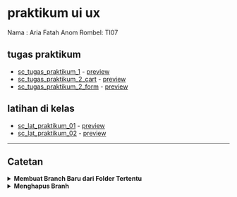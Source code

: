 # praktikum ui ux
Nama  : Aria Fatah Anom
Rombel: TI07

## tugas praktikum
- [sc_tugas_praktikum_1](https://github.com/ariafatah0711/praktikum_uiux/tree/praktikum_01) <!-- - [branch](https://github.com/ariafatah0711/praktikum_uiux/tree/praktikum_01) --> - [preview](https://ariaf.my.id/praktikum_uiux/01_praktikum_cv)
- [sc_tugas_praktikum_2_cart](https://github.com/ariafatah0711/praktikum_uiux/tree/praktikum_02_cart) <!-- - [branch](https://github.com/ariafatah0711/praktikum_uiux/tree/praktikum_02) --> - [preview](https://ariaf.my.id/praktikum_uiux/02_praktikum_cart)
- [sc_tugas_praktikum_2_form](https://github.com/ariafatah0711/praktikum_uiux/tree/praktikum_02_form) <!-- - [branch](https://github.com/ariafatah0711/praktikum_uiux/tree/praktikum_02) --> - [preview](https://ariaf.my.id/praktikum_uiux/02_praktikum_form)

## latihan di kelas
- [sc_lat_praktikum_01](https://github.com/ariafatah0711/praktikum_uiux/tree/main/latihan/01) - [preview](https://ariaf.my.id/praktikum_uiux/latihan/01)
- [sc_lat_praktikum_02](https://github.com/ariafatah0711/praktikum_uiux/tree/main/latihan/01) - [preview](https://ariaf.my.id/praktikum_uiux/latihan/02)

---

## Catetan

<details>
<summary><b>Membuat Branch Baru dari Folder Tertentu</b></summary>

```bash
# clone repo bersih
git clone https://github.com/ariafatah0711/praktikum_uiux.git tugas_clean
cd tugas_clean

# pastikan di main
git checkout main

# filter repo jadi hanya folder 01_praktikum_cv
git filter-repo --subdirectory-filter 01_praktikum_cv --force

# buat branch baru dari hasil filter
git checkout -b praktikum_01

# tambahkan lagi remote
git remote add origin https://github.com/ariafatah0711/praktikum_uiux.git

# push branch hasil filter ke GitHub
git push -u origin praktikum_01 --force

# keluar dari folder dan hapus repo lokal
cd ..
Remove-Item -Recurse -Force .\tugas_clean
```

</details>

<details>
<summary><b>Menghapus Branh</b></summary>

```bash
git checkout main
git branch -D praktikum_01
git push origin --delete praktikum_01
```

</details>
